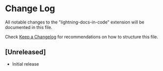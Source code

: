 # Change Log

All notable changes to the "lightning-docs-in-code" extension will be documented in this file.

Check [Keep a Changelog](http://keepachangelog.com/) for recommendations on how to structure this file.

## [Unreleased]

- Initial release